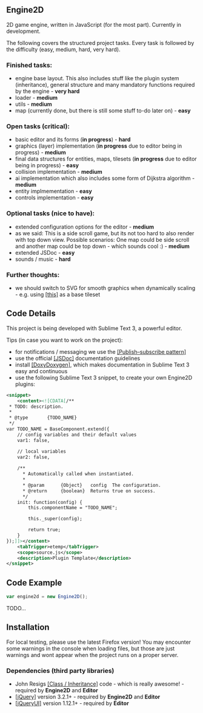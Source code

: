 ## Engine2D
2D game engine, written in JavaScript (for the most part). Currently in development.

The following covers the structured project tasks. Every task is followed by the difficulty (easy, medium, hard, very hard).

### Finished tasks:

* engine base layout. This also includes stuff like the plugin system (inheritance), general structure and many mandatory functions required by the engine - **very hard**
* loader - **medium**
* utils - **medium**
* map (currently done, but there is still some stuff to-do later on) - **easy**

### Open tasks (critical):

* basic editor and its forms (**in progress**) - **hard**
* graphics (layer) implementation (**in progress** due to editor being in progress) - **medium**
* final data structures for entities, maps, tilesets (**in progress** due to editor being in progress) - **easy**
* collision implementation - **medium**
* ai implementation which also includes some form of Dijkstra algorithm - **medium**
* entity implmementation - **easy**
* controls implementation - **easy**

### Optional tasks (nice to have):

* extended configuration options for the editor - **medium**
* as we said: This is a side scroll game, but its not too hard to also render with top down view. Possible scenarios: One map could be side scroll and another map could be top down - which sounds cool :) - **medium**
* extended JSDoc - **easy**
* sounds / music - **hard**

### Further thoughts:

* we should switch to SVG for smooth graphics when dynamically scaling - e.g. using [[this]](https://opengameart.org/content/free-platformer-game-tileset) as a base tileset

## Code Details
This project is being developed with Sublime Text 3, a powerful editor.

Tips (in case you want to work on the project):

* for notifications / messaging we use the [[Publish–subscribe pattern]](https://en.wikipedia.org/wiki/Publish%E2%80%93subscribe_pattern)
* use the official [[JSDoc]](http://usejsdoc.org/) documentation guidelines
* install [[DoxyDoxygen]](https://github.com/20Tauri/DoxyDoxygen), which makes documentation in Sublime Text 3 easy and continuous
* use the following Sublime Text 3 snippet, to create your own Engine2D plugins:
```xml
<snippet>
    <content><![CDATA[/**
 * TODO: description.
 *
 * @type       {TODO_NAME}
 */
var TODO_NAME = BaseComponent.extend({
    // config variables and their default values
    var1: false,

    // local variables
    var2: false,
    
    /**
      * Automatically called when instantiated.
      *
      * @param      {Object}   config  The configuration.
      * @return     {boolean}  Returns true on success.
      */
    init: function(config) {
        this.componentName = "TODO_NAME";

        this._super(config);

        return true;
    }
});]]></content>
    <tabTrigger>etemp</tabTrigger>
    <scope>source.js</scope>
    <description>Plugin Template</description>
</snippet>
```

## Code Example
```javascript
var engine2d = new Engine2D();
```

TODO...

## Installation
For local testing, please use the latest Firefox version!
You may encounter some warnings in the console when loading files, but those are just warnings and wont appear when the project runs on a proper server.

### Dependencies (third party libraries)

* John Resigs [[Class / Inheritance]](https://johnresig.com/blog/simple-javascript-inheritance/) code - which is really awesome! - required by **Engine2D** and **Editor**
* [[jQuery]](https://jquery.com/) version 3.2.1+ - required by **Engine2D** and **Editor**
* [[jQueryUI]](https://jqueryui.com/) version 1.12.1+ - required by **Editor**